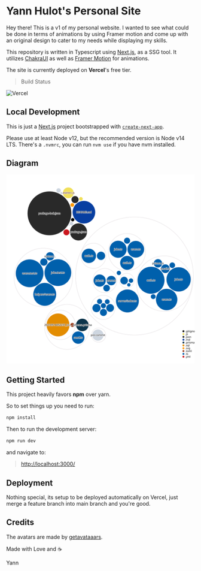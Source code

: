 # Yann Hulot's Personal Site

Hey there! This is a v1 of my personal website. I wanted to see what could be done in terms of animations by using Framer motion and come up with an original design to cater to my needs while displaying my skills.

This repository is written in Typescript using [Next.js](https://nextjs.org/), as a SSG tool.
It utilizes [ChakraUI](https://chakra-ui.com/) as well as [Framer Motion](https://www.framer.com/motion/) for animations.

The site is currently deployed on <b>Vercel</b>'s free tier.

> Build Status

![Vercel](https://therealsujitk-vercel-badge.vercel.app/?app=personal-website-chi-eight&style=flat-square)

## Local Development

This is just a [Next.js](https://nextjs.org/) project bootstrapped with [`create-next-app`](https://github.com/vercel/next.js/tree/canary/packages/create-next-app).

Please use at least Node v12, but the recommended version is Node v14 LTS. There's a `.nvmrc`, you can run `nvm use` if you have nvm installed.

## Diagram

![Visualization of this repo](./diagram.svg)

## Getting Started

This project heavily favors <b>npm</b> over yarn.

So to set things up you need to run:

```bash
npm install
```

Then to run the development server:

```bash
npm run dev
```

and navigate to:

> <http://localhost:3000/>

## Deployment

Nothing special, its setup to be deployed automatically on Vercel, just merge a feature branch into main branch and you're good.

## Credits

The avatars are made by [getavataaars](https://getavataaars.com/).

Made with Love and :coffee:

Yann
